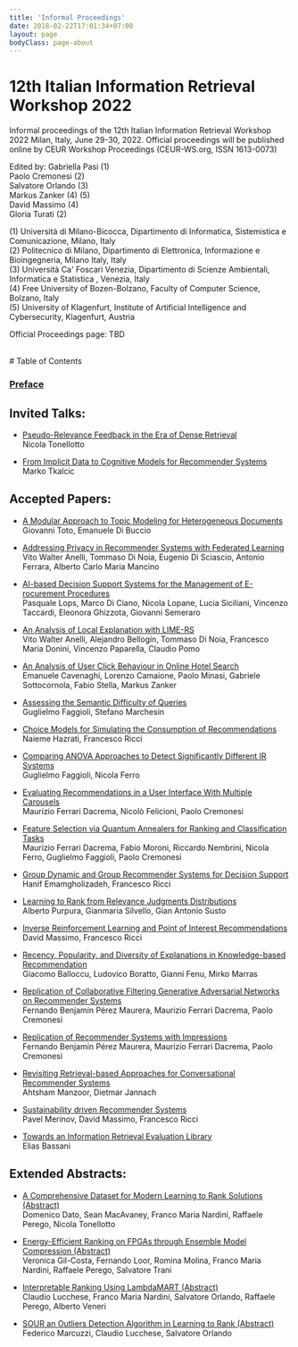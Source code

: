 ```yaml
---
title: 'Informal Proceedings'
date: 2018-02-22T17:01:34+07:00
layout: page
bodyClass: page-about
---
```


# 12th Italian Information Retrieval Workshop 2022

Informal proceedings of the 12th Italian Information Retrieval Workshop 2022 Milan, Italy, June 29-30, 2022.
Official proceedings will be published online by CEUR Workshop Proceedings (CEUR-WS.org, ISSN 1613-0073)

Edited by:
Gabriella Pasi (1)<br>
Paolo Cremonesi (2)<br>
Salvatore Orlando (3)<br>
Markus Zanker (4) (5)<br>
David Massimo (4)<br>
Gloria Turati (2)<br>

(1) Università di Milano-Bicocca, Dipartimento di Informatica, Sistemistica e Comunicazione, Milano, Italy<br>
(2) Politecnico di Milano, Dipartimento di Elettronica, Informazione e Bioingegneria, Milano Italy, Italy<br>
(3) Università Ca' Foscari Venezia, Dipartimento di Scienze Ambientali, Informatica e Statistica , Venezia, Italy<br>
(4) Free University of Bozen-Bolzano, Faculty of Computer Science, Bolzano, Italy<br>
(5) University of Klagenfurt, Institute of Artificial Intelligence and Cybersecurity, Klagenfurt, Austria<br>


Official Proceedings page: TBD

<br>
# Table of Contents

### [Preface](https://github.com/recsyspolimi/iir2022/raw/gh-pages/papers/preface.pdf)

## Invited Talks:
- [Pseudo-Relevance Feedback in the Era of Dense Retrieval](https://github.com/recsyspolimi/iir2022/raw/gh-pages/papers/invited1.pdf)  
  Nicola Tonellotto

- [From Implicit Data to Cognitive Models for Recommender Systems](https://github.com/recsyspolimi/iir2022/raw/gh-pages/papers/invited2.pdf)  
  Marko Tkalcic

## Accepted Papers:
- [A Modular Approach to Topic Modeling for Heterogeneous Documents](https://github.com/recsyspolimi/iir2022/raw/gh-pages/papers/paper1.pdf)  
  Giovanni Toto, Emanuele Di Buccio

- [Addressing Privacy in Recommender Systems with Federated Learning](https://github.com/recsyspolimi/iir2022/raw/gh-pages/papers/paper2.pdf)  
  Vito Walter Anelli, Tommaso Di Noia, Eugenio Di Sciascio, Antonio Ferrara, Alberto Carlo Maria Mancino

- [AI-based Decision Support Systems for the Management of E-rocurement Procedures](https://github.com/recsyspolimi/iir2022/raw/gh-pages/papers/paper3.pdf)  
  Pasquale Lops, Marco Di Ciano, Nicola Lopane, Lucia Siciliani, Vincenzo Taccardi, Eleonora Ghizzota, Giovanni Semeraro

- [An Analysis of Local Explanation with LIME-RS](https://github.com/recsyspolimi/iir2022/raw/gh-pages/papers/paper4.pdf)  
  Vito Walter Anelli, Alejandro Bellogín, Tommaso Di Noia, Francesco Maria Donini, Vincenzo Paparella, Claudio Pomo

- [An Analysis of User Click Behaviour in Online Hotel Search](https://github.com/recsyspolimi/iir2022/raw/gh-pages/papers/paper5.pdf)  
  Emanuele Cavenaghi, Lorenzo Camaione, Paolo Minasi, Gabriele Sottocornola, Fabio Stella, Markus Zanker

- [Assessing the Semantic Difficulty of Queries](https://github.com/recsyspolimi/iir2022/raw/gh-pages/papers/paper6.pdf)  
  Guglielmo Faggioli, Stefano Marchesin

- [Choice Models for Simulating the Consumption of Recommendations](https://github.com/recsyspolimi/iir2022/raw/gh-pages/papers/paper7.pdf)  
  Naieme Hazrati, Francesco Ricci
  
- [Comparing ANOVA Approaches to Detect Significantly Different IR Systems](https://github.com/recsyspolimi/iir2022/raw/gh-pages/papers/paper8.pdf)  
  Guglielmo Faggioli, Nicola Ferro

- [Evaluating Recommendations in a User Interface With Multiple Carousels](https://github.com/recsyspolimi/iir2022/raw/gh-pages/papers/paper10.pdf)  
  Maurizio Ferrari Dacrema, Nicolò Felicioni, Paolo Cremonesi

- [Feature Selection via Quantum Annealers for Ranking and Classification Tasks](https://github.com/recsyspolimi/iir2022/raw/gh-pages/papers/paper11.pdf)  
  Maurizio Ferrari Dacrema, Fabio Moroni, Riccardo Nembrini, Nicola Ferro, Guglielmo Faggioli, Paolo Cremonesi

- [Group Dynamic and Group Recommender Systems for Decision Support](https://github.com/recsyspolimi/iir2022/raw/gh-pages/papers/paper13.pdf)  
  Hanif Emamgholizadeh, Francesco Ricci

- [Learning to Rank from Relevance Judgments Distributions](https://github.com/recsyspolimi/iir2022/raw/gh-pages/papers/paper16.pdf)  
  Alberto Purpura, Gianmaria Silvello, Gian Antonio Susto

- [Inverse Reinforcement Learning and Point of Interest Recommendations](https://github.com/recsyspolimi/iir2022/raw/gh-pages/papers/paper17.pdf)  
  David Massimo, Francesco Ricci

- [Recency, Popularity, and Diversity of Explanations in Knowledge-based Recommendation](https://github.com/recsyspolimi/iir2022/raw/gh-pages/papers/paper18.pdf)  
  Giacomo Balloccu, Ludovico Boratto, Gianni Fenu, Mirko Marras

- [Replication of Collaborative Filtering Generative Adversarial Networks on Recommender Systems](https://github.com/recsyspolimi/iir2022/raw/gh-pages/papers/paper19.pdf)  
  Fernando Benjamín Pérez Maurera, Maurizio Ferrari Dacrema, Paolo Cremonesi

- [Replication of Recommender Systems with Impressions](https://github.com/recsyspolimi/iir2022/raw/gh-pages/papers/paper20.pdf)  
  Fernando Benjamín Pérez Maurera, Maurizio Ferrari Dacrema, Paolo Cremonesi

- [Revisiting Retrieval-based Approaches for Conversational Recommender Systems](https://github.com/recsyspolimi/iir2022/raw/gh-pages/papers/paper21.pdf)  
  Ahtsham Manzoor, Dietmar Jannach

- [Sustainability driven Recommender Systems](https://github.com/recsyspolimi/iir2022/raw/gh-pages/papers/paper22.pdf)  
  Pavel Merinov, David Massimo, Francesco Ricci

- [Towards an Information Retrieval Evaluation Library](https://github.com/recsyspolimi/iir2022/raw/gh-pages/papers/paper23.pdf)  
  Elias Bassani


## Extended Abstracts:

- [A Comprehensive Dataset for Modern Learning to Rank Solutions (Abstract)](https://github.com/recsyspolimi/iir2022/raw/gh-pages/papers/paper15.pdf)  
  Domenico Dato, Sean MacAvaney, Franco Maria Nardini, Raffaele Perego, Nicola Tonellotto

- [Energy-Efficient Ranking on FPGAs through Ensemble Model Compression (Abstract)](https://github.com/recsyspolimi/iir2022/raw/gh-pages/papers/paper9.pdf)  
  Veronica Gil-Costa, Fernando Loor, Romina Molina, Franco Maria Nardini, Raffaele Perego, Salvatore Trani

- [Interpretable Ranking Using LambdaMART (Abstract)](https://github.com/recsyspolimi/iir2022/raw/gh-pages/papers/paper14.pdf)  
  Claudio Lucchese, Franco Maria Nardini, Salvatore Orlando, Raffaele Perego, Alberto Veneri

- [SOUR an Outliers Detection Algorithm in Learning to Rank (Abstract)](https://github.com/recsyspolimi/iir2022/raw/gh-pages/papers/paper12.pdf)  
  Federico Marcuzzi, Claudio Lucchese, Salvatore Orlando
